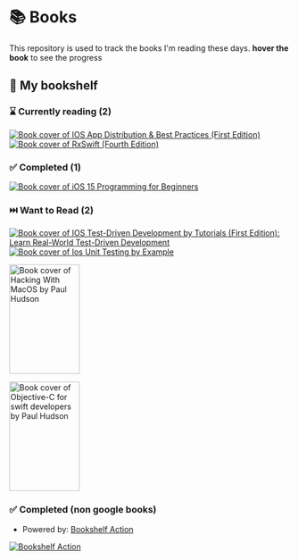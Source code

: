 # 📚 Books

This repository is used to track the books I'm reading these days. **hover the book** to see the progress

## 📖 My bookshelf

<!--start:bookshelf-action-->
### ⌛ Currently reading (2)

[![Book cover of IOS App Distribution & Best Practices (First Edition)](https://images.weserv.nl/?url=http%3A%2F%2Fbooks.google.com%2Fbooks%2Fcontent%3Fid%3D6T6LzgEACAAJ%26printsec%3Dfrontcover%26img%3D1%26zoom%3D1%26source%3Dgbs_api&w=128&h=196&fit=contain)](https://github.com/AlfinIndrawan/MyBooks/issues/8 "IOS App Distribution & Best Practices (First Edition) by Pietro Rea, raywenderlich Tutorial Team, Keegan Rush")
[![Book cover of RxSwift (Fourth Edition)](https://images.weserv.nl/?url=http%3A%2F%2Fbooks.google.com%2Fbooks%2Fcontent%3Fid%3DUhmBzgEACAAJ%26printsec%3Dfrontcover%26img%3D1%26zoom%3D1%26source%3Dgbs_api&w=128&h=196&fit=contain)](https://github.com/AlfinIndrawan/MyBooks/issues/1 "RxSwift (Fourth Edition) by raywenderlich Tutorial Team, Junior Bontognali, Scott Gardner, Florent Pillet, Shai Mishali, Marin Todorov")

### ✅ Completed (1)

[![Book cover of iOS 15 Programming for Beginners](https://images.weserv.nl/?url=http%3A%2F%2Fbooks.google.com%2Fbooks%2Fcontent%3Fid%3D-J1WEAAAQBAJ%26printsec%3Dfrontcover%26img%3D1%26zoom%3D1%26edge%3Dcurl%26source%3Dgbs_api&w=128&h=196&fit=contain)](https://github.com/AlfinIndrawan/MyBooks/issues/2 "iOS 15 Programming for Beginners by Ahmad Sahar, Craig Clayton completed in 1 minute on June 2023")

### ⏭️ Want to Read (2)

[![Book cover of IOS Test-Driven Development by Tutorials (First Edition): Learn Real-World Test-Driven Development](https://images.weserv.nl/?url=http%3A%2F%2Fbooks.google.com%2Fbooks%2Fcontent%3Fid%3DbwSxzAEACAAJ%26printsec%3Dfrontcover%26img%3D1%26zoom%3D1%26source%3Dgbs_api&w=128&h=196&fit=contain)](https://github.com/AlfinIndrawan/MyBooks/issues/3 "IOS Test-Driven Development by Tutorials (First Edition): Learn Real-World Test-Driven Development by Joshua Greene, Michael Katz, Raywenderlich Tutorial Team completed in undefined on Invalid Date")
[![Book cover of Ios Unit Testing by Example](https://images.weserv.nl/?url=http%3A%2F%2Fbooks.google.com%2Fbooks%2Fcontent%3Fid%3D9qmsxAEACAAJ%26printsec%3Dfrontcover%26img%3D1%26zoom%3D1%26source%3Dgbs_api&w=128&h=196&fit=contain)](https://github.com/AlfinIndrawan/MyBooks/issues/9 "Ios Unit Testing by Example by Jon Reid completed in undefined on Invalid Date")

<!--end:bookshelf-action-->
[<img src="https://iosfeeds.com/media/book-covers/hacking-with-macos-paul-hudson.png" alt="Book cover of Hacking With MacOS by Paul Hudson" width="126" height="196">](https://github.com/AlfinIndrawan/MyBooks/issues/5 "Hacking with macOS by Paul Hudson")

[<img src="https://is3-ssl.mzstatic.com/image/thumb/Publication62/v4/b7/88/0c/b7880cd4-b3d8-0ccf-a067-f214df52f632/Cover.png/626x0w.webp" alt="Book cover of Objective-C for swift developers by Paul Hudson" width="126" height="196">](https://github.com/AlfinIndrawan/MyBooks/issues/7 "Objective-C for swift developers by Paul Hudson")


### ✅ Completed (non google books)



- Powered by: [Bookshelf Action](https://github.com/AnandChowdhary/bookshelf-action)

[![Bookshelf Action](https://github.com/AnandChowdhary/bookshelf-action/blob/HEAD/assets/logo.svg)](https://github.com/AnandChowdhary/bookshelf-action)
